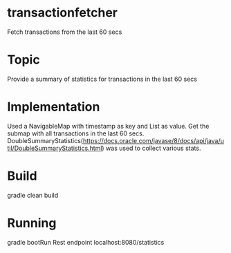 # transactionfetcher
Fetch transactions from the last 60 secs

# Topic
Provide a summary of statistics for transactions in the last 60 secs

# Implementation
Used a NavigableMap with timestamp as key and List<Transaction> as value. Get the submap with all transactions in the last 60 secs.
DoubleSummaryStatistics(https://docs.oracle.com/javase/8/docs/api/java/util/DoubleSummaryStatistics.html) was used to collect various stats.

# Build
gradle clean build

# Running
gradle bootRun
Rest endpoint localhost:8080/statistics


